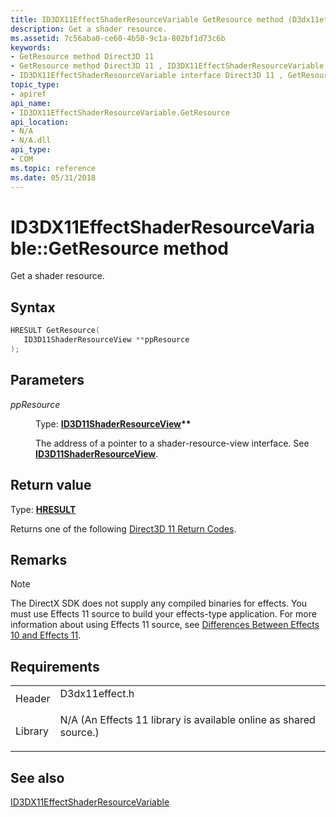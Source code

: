 ```yaml
---
title: ID3DX11EffectShaderResourceVariable GetResource method (D3dx11effect.h)
description: Get a shader resource.
ms.assetid: 7c56aba0-ce60-4b50-9c1a-802bf1d73c6b
keywords:
- GetResource method Direct3D 11
- GetResource method Direct3D 11 , ID3DX11EffectShaderResourceVariable interface
- ID3DX11EffectShaderResourceVariable interface Direct3D 11 , GetResource method
topic_type:
- apiref
api_name:
- ID3DX11EffectShaderResourceVariable.GetResource
api_location:
- N/A
- N/A.dll
api_type:
- COM
ms.topic: reference
ms.date: 05/31/2018
---
```


# ID3DX11EffectShaderResourceVariable::GetResource method

Get a shader resource.

## Syntax


```C++
HRESULT GetResource(
   ID3D11ShaderResourceView **ppResource
);
```



## Parameters

<dl> <dt>

*ppResource* 
</dt> <dd>

Type: **[**ID3D11ShaderResourceView**](/windows/desktop/api/D3D11/nn-d3d11-id3d11shaderresourceview)\*\***

The address of a pointer to a shader-resource-view interface. See [**ID3D11ShaderResourceView**](/windows/desktop/api/D3D11/nn-d3d11-id3d11shaderresourceview).

</dd> </dl>

## Return value

Type: **[**HRESULT**](https://msdn.microsoft.com/library/Bb401631(v=MSDN.10).aspx)**

Returns one of the following [Direct3D 11 Return Codes](d3d11-graphics-reference-returnvalues.md).

## Remarks

> [!Note]  
> The DirectX SDK does not supply any compiled binaries for effects. You must use Effects 11 source to build your effects-type application. For more information about using Effects 11 source, see [Differences Between Effects 10 and Effects 11](d3d11-graphics-programming-guide-effects-differences.md).

 

## Requirements



|                    |                                                                                                                                              |
|--------------------|----------------------------------------------------------------------------------------------------------------------------------------------|
| Header<br/>  | <dl> <dt>D3dx11effect.h</dt> </dl>                                                    |
| Library<br/> | <dl> <dt>N/A (An Effects 11 library is available online as shared source.)</dt> </dl> |



## See also

<dl> <dt>

[ID3DX11EffectShaderResourceVariable](id3dx11effectshaderresourcevariable.md)
</dt> </dl>

 

 





